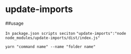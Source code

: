 # update-imports

##usage

`In package.json scripts seciton`
`"update-imports":"node node_modules/update-imports/dist/index.js"`

`yarn "command name" --name "folder name"`
